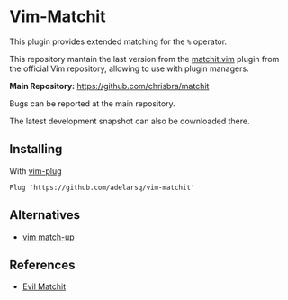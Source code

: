 # Vim-Matchit

This plugin provides extended matching for the `%` operator.

This repository mantain the last version from the [matchit.vim](https://github.com/vim/vim/tree/master/runtime/pack/dist/opt/matchit) plugin from the official Vim repository, allowing to use with plugin managers.

**Main Repository:** https://github.com/chrisbra/matchit

Bugs can be reported at the main repository.

The latest development snapshot can also be downloaded there.

## Installing

With [vim-plug](https://github.com/junegunn/vim-plug)

```vim
Plug 'https://github.com/adelarsq/vim-matchit'
```

## Alternatives

- [vim match-up](https://github.com/andymass/vim-matchup)

## References

- [Evil Matchit](https://github.com/redguardtoo/evil-matchit)
